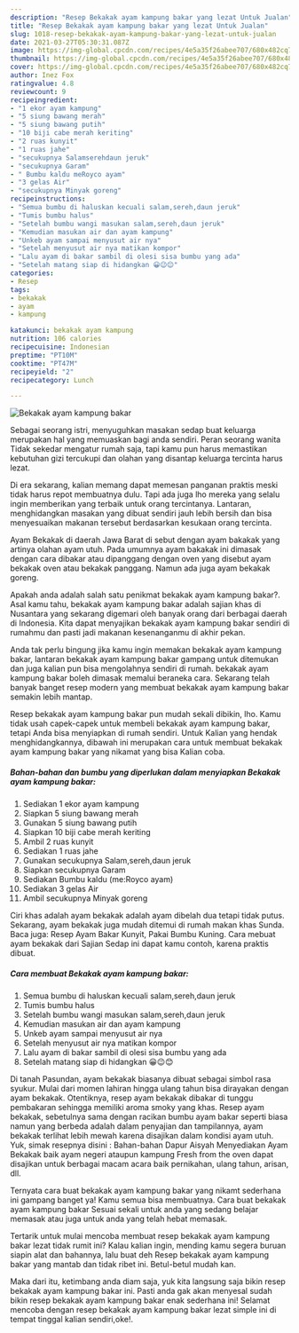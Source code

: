 ```yaml
---
description: "Resep Bekakak ayam kampung bakar yang lezat Untuk Jualan"
title: "Resep Bekakak ayam kampung bakar yang lezat Untuk Jualan"
slug: 1018-resep-bekakak-ayam-kampung-bakar-yang-lezat-untuk-jualan
date: 2021-03-27T05:30:31.087Z
image: https://img-global.cpcdn.com/recipes/4e5a35f26abee707/680x482cq70/bekakak-ayam-kampung-bakar-foto-resep-utama.jpg
thumbnail: https://img-global.cpcdn.com/recipes/4e5a35f26abee707/680x482cq70/bekakak-ayam-kampung-bakar-foto-resep-utama.jpg
cover: https://img-global.cpcdn.com/recipes/4e5a35f26abee707/680x482cq70/bekakak-ayam-kampung-bakar-foto-resep-utama.jpg
author: Inez Fox
ratingvalue: 4.8
reviewcount: 9
recipeingredient:
- "1 ekor ayam kampung"
- "5 siung bawang merah"
- "5 siung bawang putih"
- "10 biji cabe merah keriting"
- "2 ruas kunyit"
- "1 ruas jahe"
- "secukupnya Salamserehdaun jeruk"
- "secukupnya Garam"
- " Bumbu kaldu meRoyco ayam"
- "3 gelas Air"
- "secukupnya Minyak goreng"
recipeinstructions:
- "Semua bumbu di haluskan kecuali salam,sereh,daun jeruk"
- "Tumis bumbu halus"
- "Setelah bumbu wangi masukan salam,sereh,daun jeruk"
- "Kemudian masukan air dan ayam kampung"
- "Unkeb ayam sampai menyusut air nya"
- "Setelah menyusut air nya matikan kompor"
- "Lalu ayam di bakar sambil di olesi sisa bumbu yang ada"
- "Setelah matang siap di hidangkan 😀😉😊"
categories:
- Resep
tags:
- bekakak
- ayam
- kampung

katakunci: bekakak ayam kampung 
nutrition: 106 calories
recipecuisine: Indonesian
preptime: "PT10M"
cooktime: "PT47M"
recipeyield: "2"
recipecategory: Lunch

---
```



![Bekakak ayam kampung bakar](https://img-global.cpcdn.com/recipes/4e5a35f26abee707/680x482cq70/bekakak-ayam-kampung-bakar-foto-resep-utama.jpg)

Sebagai seorang istri, menyuguhkan masakan sedap buat keluarga merupakan hal yang memuaskan bagi anda sendiri. Peran seorang  wanita Tidak sekedar mengatur rumah saja, tapi kamu pun harus memastikan kebutuhan gizi tercukupi dan olahan yang disantap keluarga tercinta harus lezat.

Di era  sekarang, kalian memang dapat memesan panganan praktis meski tidak harus repot membuatnya dulu. Tapi ada juga lho mereka yang selalu ingin memberikan yang terbaik untuk orang tercintanya. Lantaran, menghidangkan masakan yang dibuat sendiri jauh lebih bersih dan bisa menyesuaikan makanan tersebut berdasarkan kesukaan orang tercinta. 

Ayam Bekakak di daerah Jawa Barat di sebut dengan ayam bakakak yang artinya olahan ayam utuh. Pada umumnya ayam bakakak ini dimasak dengan cara dibakar atau dipanggang dengan oven yang disebut ayam bekakak oven atau bekakak panggang. Namun ada juga ayam bekakak goreng.

Apakah anda adalah salah satu penikmat bekakak ayam kampung bakar?. Asal kamu tahu, bekakak ayam kampung bakar adalah sajian khas di Nusantara yang sekarang digemari oleh banyak orang dari berbagai daerah di Indonesia. Kita dapat menyajikan bekakak ayam kampung bakar sendiri di rumahmu dan pasti jadi makanan kesenanganmu di akhir pekan.

Anda tak perlu bingung jika kamu ingin memakan bekakak ayam kampung bakar, lantaran bekakak ayam kampung bakar gampang untuk ditemukan dan juga kalian pun bisa mengolahnya sendiri di rumah. bekakak ayam kampung bakar boleh dimasak memalui beraneka cara. Sekarang telah banyak banget resep modern yang membuat bekakak ayam kampung bakar semakin lebih mantap.

Resep bekakak ayam kampung bakar pun mudah sekali dibikin, lho. Kamu tidak usah capek-capek untuk membeli bekakak ayam kampung bakar, tetapi Anda bisa menyiapkan di rumah sendiri. Untuk Kalian yang hendak menghidangkannya, dibawah ini merupakan cara untuk membuat bekakak ayam kampung bakar yang nikamat yang bisa Kalian coba.

<!--inarticleads1-->

##### Bahan-bahan dan bumbu yang diperlukan dalam menyiapkan Bekakak ayam kampung bakar:

1. Sediakan 1 ekor ayam kampung
1. Siapkan 5 siung bawang merah
1. Gunakan 5 siung bawang putih
1. Siapkan 10 biji cabe merah keriting
1. Ambil 2 ruas kunyit
1. Sediakan 1 ruas jahe
1. Gunakan secukupnya Salam,sereh,daun jeruk
1. Siapkan secukupnya Garam
1. Sediakan  Bumbu kaldu (me:Royco ayam)
1. Sediakan 3 gelas Air
1. Ambil secukupnya Minyak goreng


Ciri khas adalah ayam bekakak adalah ayam dibelah dua tetapi tidak putus. Sekarang, ayam bekakak juga mudah ditemui di rumah makan khas Sunda. Baca juga: Resep Ayam Bakar Kunyit, Pakai Bumbu Kuning. Cara mebuat ayam bekakak dari Sajian Sedap ini dapat kamu contoh, karena praktis dibuat. 

<!--inarticleads2-->

##### Cara membuat Bekakak ayam kampung bakar:

1. Semua bumbu di haluskan kecuali salam,sereh,daun jeruk
1. Tumis bumbu halus
1. Setelah bumbu wangi masukan salam,sereh,daun jeruk
1. Kemudian masukan air dan ayam kampung
1. Unkeb ayam sampai menyusut air nya
1. Setelah menyusut air nya matikan kompor
1. Lalu ayam di bakar sambil di olesi sisa bumbu yang ada
1. Setelah matang siap di hidangkan 😀😉😊


Di tanah Pasundan, ayam bekakak biasanya dibuat sebagai simbol rasa syukur. Mulai dari momen lahiran hingga ulang tahun bisa dirayakan dengan ayam bekakak. Otentiknya, resep ayam bekakak dibakar di tunggu pembakaran sehingga memiliki aroma smoky yang khas. Resep ayam bekakak, sebetulnya sama dengan racikan bumbu ayam bakar seperti biasa namun yang berbeda adalah dalam penyajian dan tampilannya, ayam bekakak terlihat lebih mewah karena disajikan dalam kondisi ayam utuh. Yuk, simak resepnya disini : Bahan-bahan  Dapur Aisyah Menyediakan Ayam Bekakak baik ayam negeri ataupun kampung Fresh from the oven dapat disajikan untuk berbagai macam acara baik pernikahan, ulang tahun, arisan, dll. 

Ternyata cara buat bekakak ayam kampung bakar yang nikamt sederhana ini gampang banget ya! Kamu semua bisa membuatnya. Cara buat bekakak ayam kampung bakar Sesuai sekali untuk anda yang sedang belajar memasak atau juga untuk anda yang telah hebat memasak.

Tertarik untuk mulai mencoba membuat resep bekakak ayam kampung bakar lezat tidak rumit ini? Kalau kalian ingin, mending kamu segera buruan siapin alat dan bahannya, lalu buat deh Resep bekakak ayam kampung bakar yang mantab dan tidak ribet ini. Betul-betul mudah kan. 

Maka dari itu, ketimbang anda diam saja, yuk kita langsung saja bikin resep bekakak ayam kampung bakar ini. Pasti anda gak akan menyesal sudah bikin resep bekakak ayam kampung bakar enak sederhana ini! Selamat mencoba dengan resep bekakak ayam kampung bakar lezat simple ini di tempat tinggal kalian sendiri,oke!.

